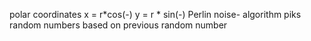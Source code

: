 polar coordinates
x = r*cos(-)
y = r * sin(-)
Perlin noise- algorithm piks random numbers based on previous random number